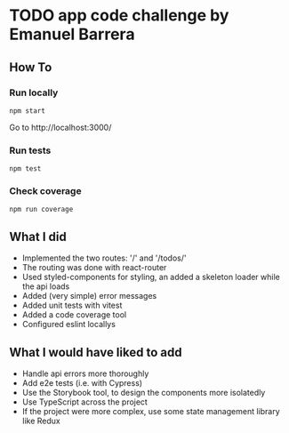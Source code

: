 # TODO app code challenge by Emanuel Barrera

## How To

### Run locally

`npm start`

Go to http://localhost:3000/

### Run tests

`npm test`

### Check coverage

`npm run coverage`

## What I did

- Implemented the two routes: '/' and '/todos/<todo item number>'
- The routing was done with react-router
- Used styled-components for styling, an added a skeleton loader while the api loads
- Added (very simple) error messages
- Added unit tests with vitest
- Added a code coverage tool
- Configured eslint locallys

## What I would have liked to add

- Handle api errors more thoroughly
- Add e2e tests (i.e. with Cypress)
- Use the Storybook tool, to design the components more isolatedly
- Use TypeScript across the project
- If the project were more complex, use some state management library like Redux
